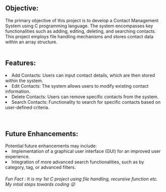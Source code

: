 <h2>Objective:</h2>
The primary objective of this project is to develop a Contact Management System using C programming language. The system encompasses key functionalities such as adding, editing, deleting, and searching contacts. This project employs file handling mechanisms and stores contact data within an array structure.
<br></br>
<h2>Features:</h2>
<li>Add Contacts: Users can input contact details, which are then stored within the system.</li>
<li>Edit Contacts: The system allows users to modify existing contact information.</li>
<li>Delete Contacts: Users can remove specific contacts from the system.</li>
<li>Search Contacts: Functionality to search for specific contacts based on user-defined criteria.</li>
<br></br>
<h2>Future Enhancements:</h2>
Potential future enhancements may include:
<li>Implementation of a graphical user interface (GUI) for an improved user experience.</li>
<li>Integration of more advanced search functionalities, such as by category, tag, or advanced filters.</li>

<h6>Fun Fact : It is my 1st C project using file handling, recursive function etc. My intial steps towards coding 😜</h6>
